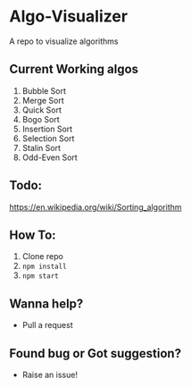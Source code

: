 # Algo-Visualizer
A repo to visualize algorithms

## Current Working algos
1. Bubble Sort
2. Merge Sort
3. Quick Sort
4. Bogo Sort
5. Insertion Sort
6. Selection Sort
7. Stalin Sort
8. Odd-Even Sort

## Todo:
https://en.wikipedia.org/wiki/Sorting_algorithm

## How To:
1. Clone repo
2. `npm install`
3. `npm start`

## Wanna help?
- Pull a request

## Found bug or Got suggestion?
- Raise an issue!
